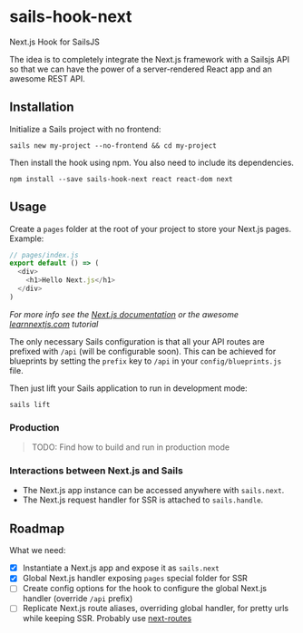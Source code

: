 # sails-hook-next

Next.js Hook for SailsJS

The idea is to completely integrate the Next.js framework with a Sailsjs API
so that we can have the power of a server-rendered React app and an awesome REST API.

## Installation

Initialize a Sails project with no frontend:

```
sails new my-project --no-frontend && cd my-project
```

Then install the hook using npm. You also need to include its dependencies.

```
npm install --save sails-hook-next react react-dom next
```

## Usage

Create a `pages` folder at the root of your project to store your Next.js pages. Example:

```js
// pages/index.js
export default () => (
  <div>
    <h1>Hello Next.js</h1>
  </div>
)
```

*For more info see the [Next.js documentation](https://github.com/zeit/next.js) or the awesome [learnnextjs.com](https://learnnextjs.com/) tutorial*

The only necessary Sails configuration is that all your API routes are prefixed with `/api` (will be configurable soon).
This can be achieved for blueprints by setting the `prefix` key to `/api` in your `config/blueprints.js` file.

Then just lift your Sails application to run in development mode:

```
sails lift
```

### Production

> TODO: Find how to build and run in production mode

### Interactions between Next.js and Sails

* The Next.js app instance can be accessed anywhere with `sails.next`.
* The Next.js request handler for SSR is attached to `sails.handle`.

## Roadmap

What we need:

* [x] Instantiate a Next.js app and expose it as `sails.next`
* [x] Global Next.js handler exposing `pages` special folder for SSR
* [ ] Create config options for the hook to configure the global Next.js handler (override `/api` prefix)
* [ ] Replicate Next.js route aliases, overriding global handler, for pretty urls while keeping SSR. Probably use [next-routes](https://github.com/fridays/next-routes)
